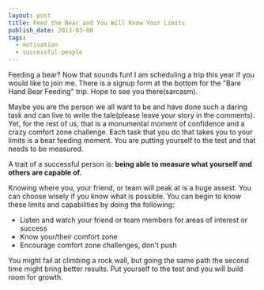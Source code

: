```yaml
---
layout: post
title: Feed the Bear and You Will Know Your Limits
publish_date: 2013-03-08
tags:
  - motivation
  - successful-people
---
```


Feeding a bear? Now that sounds fun! I am scheduling a trip this year if you would like to join me. There is a signup form at the bottom for the "Bare Hand Bear Feeding" trip. Hope to see you there(sarcasm).

Maybe you are the person we all want to be and have done such a daring task and can live to write the tale(please leave your story in the comments). Yet, for the rest of us, that is a monumental moment of confidence and a crazy comfort zone challenge. Each task that you do that takes you to your limits is a bear feeding moment. You are putting yourself to the test and that needs to be measured.

A trait of a successful person is:<strong> being able to measure what yourself and others are capable of.</strong>

Knowing where you, your friend, or team will peak at is a huge assest. You can choose wisely if you know what is possible. You can begin to know these limits and capabilities by doing the following:

<ul>
	<li>Listen and watch your friend or team members for areas of interest or success</li>
	<li>Know your/their comfort zone</li>
	<li>Encourage comfort zone challenges, don't push</li>
</ul>
You might fail at climbing a rock wall, but going the same path the second time might bring better results. Put yourself to the test and you will build room for growth.
